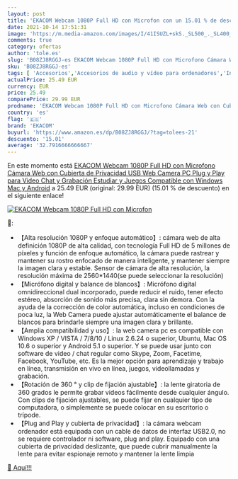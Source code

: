 ```yaml
---
layout: post
title: 'EKACOM Webcam 1080P Full HD con Microfon con un 15.01 % de descuento'
date: 2021-10-14 17:51:31
image: 'https://m.media-amazon.com/images/I/41ISUZL+skS._SL500_._SL400_.jpg'
comments: true
category: ofertas
author: 'tole.es'
slug: 'B08ZJ8RGGJ-es EKACOM Webcam 1080P Full HD con Microfono Cámara Web con...'
sku: 'B08ZJ8RGGJ-es'
tags: [ 'Accesorios','Accesorios de audio y vídeo para ordenadores','Informática','Webcams y telefonía VoIP','android','ekacom', ]
actualPrice: 25.49 EUR
currency: EUR
price: 25.49
comparePrice: 29.99 EUR
prodname: 'EKACOM Webcam 1080P Full HD con Microfono Cámara Web con Cubierta de Privacidad USB Web Camera PC Plug y Play para Video Chat y Grabación Estudiar y Juegos Compatible con Windows  Mac y Android'
country: 'es'
flag: '🇪🇸'
brand: 'EKACOM'
buyurl: 'https://www.amazon.es/dp/B08ZJ8RGGJ/?tag=tolees-21'
descuento: '15.01'
average: '32.7916666666667'
---
```


En este momento está [EKACOM Webcam 1080P Full HD con Microfono Cámara Web con Cubierta de Privacidad USB Web Camera PC Plug y Play para Video Chat y Grabación Estudiar y Juegos Compatible con Windows  Mac y Android](https://www.amazon.es/dp/B08ZJ8RGGJ/?tag=tolees-21) a 25.49 EUR (original: 29.99 EUR) (15.01 %  de descuento) en el siguiente enlace!

[![EKACOM Webcam 1080P Full HD con Microfon](https://m.media-amazon.com/images/I/41ISUZL+skS._SL500_._SL400_.jpg)](https://www.amazon.es/dp/B08ZJ8RGGJ/?tag=tolees-21)

🔎:

- 【Alta resolución 1080P y enfoque automático】: cámara web de alta definición 1080P de alta calidad, con tecnología Full HD de 5 millones de píxeles y función de enfoque automático, la cámara puede rastrear y mantener su rostro enfocado de manera inteligente, y mantener siempre la imagen clara y estable. Sensor de cámara de alta resolución, la resolución máxima de 2560*1440(se puede seleccionar la resolución)
- 【Micrófono digital y balance de blancos】: Micrófono digital omnidireccional dual incorporado, puede reducir el ruido, tener efecto estéreo, absorción de sonido más precisa, clara sin demora. Con la ayuda de la corrección de color automática, incluso en condiciones de poca luz, la Web Camera puede ajustar automáticamente el balance de blancos para brindarle siempre una imagen clara y brillante.
- 【Amplia compatibilidad y uso】: la web camera pc es compatible con Windows XP / VISTA / 7/8/10 / Linux 2.6.24 o superior, Ubuntu, Mac OS 10.6 o superior y Android 5.1 o superior. Y se puede usar junto con software de video / chat regular como Skype, Zoom, Facetime, Facebook, YouTube, etc. Es la mejor opción para aprendizaje y trabajo en línea, transmisión en vivo en línea, juegos, videollamadas y grabación.
- 【Rotación de 360 ° y clip de fijación ajustable】: la lente giratoria de 360 grados le permite grabar videos fácilmente desde cualquier ángulo. Con clips de fijación ajustables, se puede fijar en cualquier tipo de computadora, o simplemente se puede colocar en su escritorio o trípode.
- 【Plug and Play y cubierta de privacidad】: la cámara webcam ordenador está equipada con un cable de datos de interfaz USB2.0, no se requiere controlador ni software, plug and play. Equipado con una cubierta de privacidad deslizante, que puede cubrir manualmente la lente para evitar espionaje remoto y mantener la lente limpia

[🛒 Aquí!!!](https://www.amazon.es/dp/B08ZJ8RGGJ/?tag=tolees-21)
